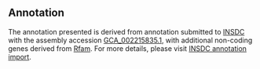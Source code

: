 

Annotation
----------

The annotation presented is derived from annotation submitted to
[INSDC](http://www.insdc.org) with the assembly accession
[GCA\_002215835.1](http://www.ebi.ac.uk/ena/data/view/GCA_002215835.1),
with additional non-coding genes derived from
[Rfam](http://rfam.xfam.org/). For more details, please visit [INSDC
annotation
import](http://ensemblgenomes.org/info/data/insdc_annotation).
